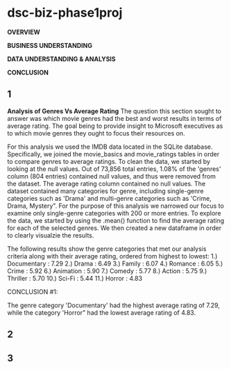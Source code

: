 # dsc-biz-phase1proj

**OVERVIEW**


**BUSINESS UNDERSTANDING**


**DATA UNDERSTANDING & ANALYSIS**


**CONCLUSION**


## 1
**Analysis of Genres Vs Average Rating**
The question this section sought to answer was which movie genres had the best and worst results in terms of average rating. The goal being to provide insight to Microsoft executives as to which movie genres they ought to focus their resources on.

For this analysis we used the IMDB data located in the SQLite database. Specifically, we joined the movie_basics and movie_ratings tables in order to compare genres to average ratings. To clean the data, we started by looking at the null values. Out of 73,856 total entries, 1.08% of the 'genres' column (804 entries) contained null values, and thus were removed from the dataset. The average rating column contained no null values. The dataset contained many categories for genre, including single-genre categories such as 'Drama' and multi-genre categories such as 'Crime, Drama, Mystery". For the purpose of this analysis we narrowed our focus to examine only single-genre categories with 200 or more entries. To explore the data, we started by using the .mean() function to find the average rating for each of the selected genres. We then created a new dataframe in order to clearly visualzie the results.

The following results show the genre categories that met our analysis criteria along with their average rating, ordered from highest to lowest:
1.) Documentary : 7.29
2.) Drama : 6.49
3.) Family : 6.07
4.) Romance : 6.05
5.) Crime : 5.92
6.) Animation : 5.90
7.) Comedy : 5.77
8.) Action : 5.75
9.) Thriller : 5.70
10.) Sci-Fi : 5.44
11.) Horror : 4.83

CONCLUSION #1:

The genre category 'Documentary' had the highest average rating of 7.29, while the category 'Horror" had the lowest average rating of 4.83.


## 2

## 3
